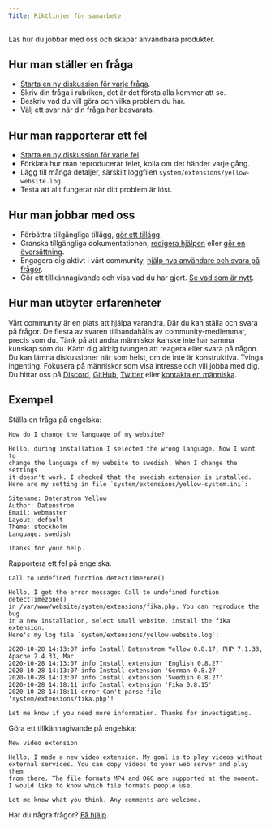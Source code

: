```yaml
---
Title: Riktlinjer för samarbete
---
```

Läs hur du jobbar med oss och skapar användbara produkter.

## Hur man ställer en fråga

* [Starta en ny diskussion för varje fråga](https://github.com/datenstrom/yellow/discussions/categories/ask-a-question).
* Skriv din fråga i rubriken, det är det första alla kommer att se.
* Beskriv vad du vill göra och vilka problem du har.
* Välj ett svar när din fråga har besvarats.

## Hur man rapporterar ett fel

* [Starta en ny diskussion för varje fel](https://github.com/datenstrom/yellow/discussions/categories/report-a-bug).
* Förklara hur man reproducerar felet, kolla om det händer varje gång.
* Lägg till många detaljer, särskilt loggfilen `system/extensions/yellow-website.log`.
* Testa att allt fungerar när ditt problem är löst.

## Hur man jobbar med oss

* Förbättra tillgängliga tillägg, [gör ett tillägg](https://github.com/datenstrom/yellow-extensions/tree/master/source/publish/README-sv.md).
* Granska tillgängliga dokumentationen, [redigera hjälpen](https://github.com/datenstrom/yellow-extensions/tree/master/source/help/README-sv.md) eller [gör en översättning](https://github.com/datenstrom/yellow-extensions/tree/master/source/language/README-sv.md).
* Engagera dig aktivt i vårt community, [hjälp nya användare och svara på frågor](https://github.com/datenstrom/yellow/discussions/685). 
* Gör ett tillkännagivande och visa vad du har gjort. [Se vad som är nytt](https://github.com/datenstrom/yellow/discussions/categories/see-what-s-new).

## Hur man utbyter erfarenheter

Vårt community är en plats att hjälpa varandra. Där du kan ställa och svara på frågor. De flesta av svaren tillhandahålls av community-medlemmar, precis som du. Tänk på att andra människor kanske inte har samma kunskap som du. Känn dig aldrig tvungen att reagera eller svara på någon. Du kan lämna diskussioner när som helst, om de inte är konstruktiva. Tvinga ingenting. Fokusera på människor som visa intresse och vill jobba med dig. Du hittar oss på [Discord](https://discord.gg/NYvTETsHS9), [GitHub](https://github.com/datenstrom), [Twitter](https://twitter.com/datenstromnews) eller [kontakta en människa](https://datenstrom.se/sv/contact/).

## Exempel

Ställa en fråga på engelska:

```
How do I change the language of my website?

Hello, during installation I selected the wrong language. Now I want to 
change the language of my website to swedish. When I change the settings 
it doesn't work. I checked that the swedish extension is installed. 
Here are my setting in file `system/extensions/yellow-system.ini`:

Sitename: Datenstrom Yellow
Author: Datenstrom
Email: webmaster
Layout: default
Theme: stockholm
Language: swedish

Thanks for your help.
```

Rapportera ett fel på engelska:

```
Call to undefined function detectTimezone()

Hello, I get the error message: Call to undefined function detectTimezone() 
in /var/www/website/system/extensions/fika.php. You can reproduce the bug 
in a new installation, select small website, install the fika extension. 
Here's my log file `system/extensions/yellow-website.log`:

2020-10-28 14:13:07 info Install Datenstrom Yellow 0.8.17, PHP 7.1.33, Apache 2.4.33, Mac
2020-10-28 14:13:07 info Install extension 'English 0.8.27'
2020-10-28 14:13:07 info Install extension 'German 0.8.27'
2020-10-28 14:13:07 info Install extension 'Swedish 0.8.27'
2020-10-28 14:18:11 info Install extension 'Fika 0.8.15'
2020-10-28 14:18:11 error Can't parse file 'system/extensions/fika.php'!

Let me know if you need more information. Thanks for investigating.
```

Göra ett tillkännagivande på engelska:

```
New video extension

Hello, I made a new video extension. My goal is to play videos without 
external services. You can copy videos to your web server and play them 
from there. The file formats MP4 and OGG are supported at the moment. 
I would like to know which file formats people use.

Let me know what you think. Any comments are welcome.
```

Har du några frågor? [Få hjälp](.).
